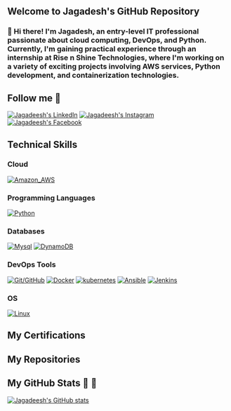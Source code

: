 ## Welcome to Jagadesh's GitHub Repository

### 👋 Hi there! I'm Jagadesh, an entry-level IT professional passionate about cloud computing, DevOps, and Python. Currently, I'm gaining practical experience through an internship at Rise n Shine Technologies, where I'm working on a variety of exciting projects involving AWS services, Python development, and containerization technologies.

## Follow me :rocket:
[![Jagadeesh's LinkedIn](https://img.shields.io/badge/LinkedIn-0077B5?style=for-the-badge&logo=linkedin&logoColor=white)](https://www.linkedin.com/in/jagadeswar-reddy-puthi/)
[![Jagadeesh's Instagram](https://img.shields.io/badge/Instagram-E4405F?style=for-the-badge&logo=instagram&logoColor=white)]()
[![Jagadeesh's Facebook](https://img.shields.io/badge/Facebook-1877F2?style=for-the-badge&logo=facebook&logoColor=white)]()

## Technical Skills

### Cloud
[![Amazon_AWS](https://img.shields.io/badge/Amazon_AWS-232F3E?style=for-the-badge&logo=amazon-aws&logoColor=white)]()

### Programming Languages

[![Python](https://img.shields.io/badge/Python-3776AB?style=for-the-badge&logo=python&logoColor=white)]()

### Databases
[![Mysql](https://img.shields.io/badge/Mysql-316192?style=for-the-badge&logo=mysql&logoColor=white)]()
[![DynamoDB](https://img.shields.io/badge/DynamoDB-4EA94B?style=for-the-badge&logo=dynamodb&logoColor=white)]()


### DevOps Tools
[![Git/GitHub](https://img.shields.io/badge/Git/GitHub-2CA5E0?style=for-the-badge&logo=git&logoColor=white)]()
[![Docker](https://img.shields.io/badge/Docker-2CA5E0?style=for-the-badge&logo=docker&logoColor=white)]()
[![kubernetes](https://img.shields.io/badge/kubernetes-326ce5.svg?&style=for-the-badge&logo=kubernetes&logoColor=white)]()
[![Ansible](https://img.shields.io/badge/Ansible-000000?style=for-the-badge&logo=ansible&logoColor=white)]()
[![Jenkins](https://img.shields.io/badge/Jenkins-D24939?style=for-the-badge&logo=Jenkins&logoColor=white)]()

### OS
[![Linux](https://img.shields.io/badge/Linux-FCC624?style=for-the-badge&logo=linux&logoColor=black)]()

## My Certifications

## My Repositories

## My GitHub Stats :rocket: :rocket:
[![Jagadeesh's GitHub stats](https://github-readme-stats.vercel.app/api?username=JagadeswarReddyPuthi&theme=vue-dark&show_icons=true)](https://github.com/anuraghazra/github-readme-stats)
